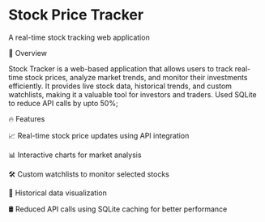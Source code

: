 # Stock Price Tracker

A real-time stock tracking web application

🚀 Overview

Stock Tracker is a web-based application that allows users to track real-time stock prices, analyze market trends, and monitor their investments efficiently. It provides live stock data, historical trends, and custom watchlists, making it a valuable tool for investors and traders. Used SQLite to reduce API calls by upto 50%;

🔥 Features

📈 Real-time stock price updates using API integration

📊 Interactive charts for market analysis

🛠 Custom watchlists to monitor selected stocks

📜 Historical data visualization

🛢 Reduced API calls using SQLite caching for better performance
